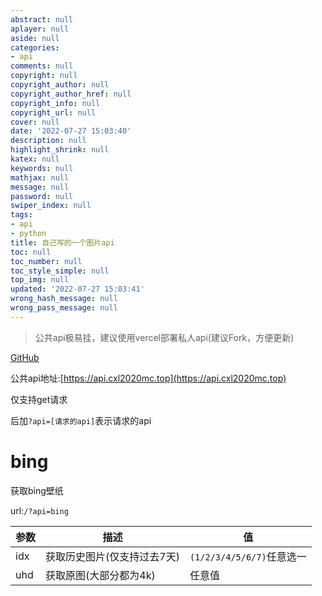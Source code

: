 ```yaml
---
abstract: null
aplayer: null
aside: null
categories:
- api
comments: null
copyright: null
copyright_author: null
copyright_author_href: null
copyright_info: null
copyright_url: null
cover: null
date: '2022-07-27 15:03:40'
description: null
highlight_shrink: null
katex: null
keywords: null
mathjax: null
message: null
password: null
swiper_index: null
tags:
- api
- python
title: 自己写的一个图片api
toc: null
toc_number: null
toc_style_simple: null
top_img: null
updated: '2022-07-27 15:03:41'
wrong_hash_message: null
wrong_pass_message: null
---
```

> 公共api极易挂，建议使用vercel部署私人api(建议Fork，方便更新)

[GitHub](https://github.com/cxl2020MC/bing-imgapi)

公共api地址:[https://api.cxl2020mc.top](https://api.cxl2020mc.top)

仅支持get请求

后加`?api=[请求的api]`表示请求的api

# bing

获取bing壁纸

url:`/?api=bing`

| 参数 | 描述 | 值 |
| ------ | ------ | ------ |
|idx|获取历史图片(仅支持过去7天)|`(1/2/3/4/5/6/7)`任意选一|
|uhd|获取原图(大部分都为4k)|任意值|

